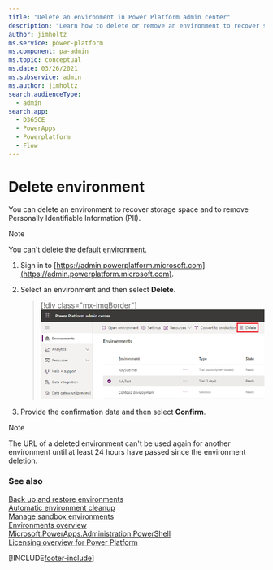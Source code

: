 ```yaml
---
title: "Delete an environment in Power Platform admin center"
description: "Learn how to delete or remove an environment to recover storage space."
author: jimholtz
ms.service: power-platform
ms.component: pa-admin
ms.topic: conceptual
ms.date: 03/26/2021
ms.subservice: admin
ms.author: jimholtz
search.audienceType: 
  - admin
search.app:
  - D365CE
  - PowerApps
  - Powerplatform
  - Flow
---
```

# Delete environment

You can delete an environment to recover storage space and to remove Personally Identifiable Information (PII). 

> [!NOTE]
> You can't delete the [default environment](environments-overview.md#the-default-environment).

1. Sign in to [https://admin.powerplatform.microsoft.com](https://admin.powerplatform.microsoft.com).  

2. Select an environment and then select **Delete**.

   > [!div class="mx-imgBorder"]
   > ![Delete environment.](media/delete-environment.png "Delete environment")

3. Provide the confirmation data and then select **Confirm**.

> [!NOTE]
> The URL of a deleted environment can't be used again for another environment until at least 24 hours have passed since the environment deletion.


### See also 
[Back up and restore environments](backup-restore-environments.md) <br />
[Automatic environment cleanup](automatic-environment-cleanup.md) <br />
[Manage sandbox environments](sandbox-environments.md) <br />
[Environments overview](environments-overview.md) <br />
[Microsoft.PowerApps.Administration.PowerShell](/powershell/module/microsoft.powerapps.administration.powershell/?view=pa-ps-latest) <br />
[Licensing overview for Power Platform](pricing-billing-skus.md)



[!INCLUDE[footer-include](../includes/footer-banner.md)]


